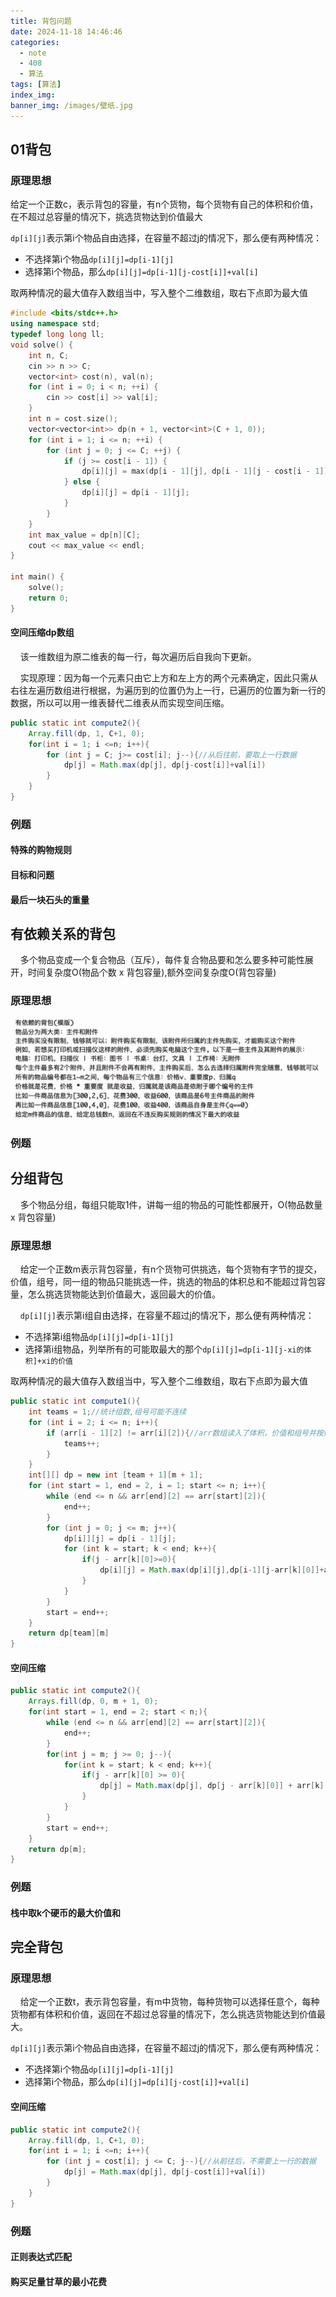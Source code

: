```yaml
---
title: 背包问题
date: 2024-11-18 14:46:46
categories:
  - note
  - 408
  - 算法
tags: [算法]
index_img:
banner_img: /images/壁纸.jpg
---
```


## 01背包

### 原理思想

给定一个正数c，表示背包的容量，有n个货物，每个货物有自己的体积和价值，在不超过总容量的情况下，挑选货物达到价值最大

`dp[i][j]`表示第i个物品自由选择，在容量不超过j的情况下，那么便有两种情况：

- 不选择第i个物品`dp[i][j]=dp[i-1][j]`
- 选择第i个物品，那么`dp[i][j]=dp[i-1][j-cost[i]]+val[i]`

取两种情况的最大值存入数组当中，写入整个二维数组，取右下点即为最大值

```cpp
#include <bits/stdc++.h>
using namespace std;
typedef long long ll;
void solve() {
    int n, C;
    cin >> n >> C;
    vector<int> cost(n), val(n);
    for (int i = 0; i < n; ++i) {
        cin >> cost[i] >> val[i];
    }
    int n = cost.size();
    vector<vector<int>> dp(n + 1, vector<int>(C + 1, 0));
    for (int i = 1; i <= n; ++i) {
        for (int j = 0; j <= C; ++j) {
            if (j >= cost[i - 1]) {
                dp[i][j] = max(dp[i - 1][j], dp[i - 1][j - cost[i - 1]] + val[i - 1]);
            } else {
                dp[i][j] = dp[i - 1][j];
            }
        }
    }
    int max_value = dp[n][C];
    cout << max_value << endl;
}

int main() {
    solve();
    return 0;
}
```

#### 空间压缩dp数组

&nbsp;&nbsp;&nbsp;&nbsp;该一维数组为原二维表的每一行，每次遍历后自我向下更新。

&nbsp;&nbsp;&nbsp;&nbsp;实现原理：因为每一个元素只由它上方和左上方的两个元素确定，因此只需从右往左遍历数组进行根据，为遍历到的位置仍为上一行，已遍历的位置为新一行的数据，所以可以用一维表替代二维表从而实现空间压缩。

```java
public static int compute2(){
	Array.fill(dp, 1, C+1, 0);
    for(int i = 1; i <=n; i++){
        for (int j = C; j>= cost[i]; j--){//从后往前，要取上一行数据
            dp[j] = Math.max(dp[j], dp[j-cost[i]]+val[i])
        }
    }
}
```

### 例题

#### 特殊的购物规则

#### 目标和问题

#### 最后一块石头的重量

## 有依赖关系的背包

&nbsp;&nbsp;&nbsp;&nbsp;多个物品变成一个复合物品（互斥），每件复合物品要和怎么要多种可能性展开，时间复杂度O(物品个数 x 背包容量),额外空间复杂度O(背包容量)

### 原理思想

![有依赖关系的背包](../images/背包问题/有依赖的背包.png)

### 例题

## 分组背包

&nbsp;&nbsp;&nbsp;&nbsp;多个物品分组，每组只能取1件，讲每一组的物品的可能性都展开，O(物品数量 x 背包容量)

### 原理思想

&nbsp;&nbsp;&nbsp;&nbsp;给定一个正数m表示背包容量，有n个货物可供挑选，每个货物有字节的提交，价值，组号，同一组的物品只能挑选一件，挑选的物品的体积总和不能超过背包容量，怎么挑选货物能达到价值最大，返回最大的价值。

&nbsp;&nbsp;&nbsp;&nbsp;`dp[i][j]`表示第i组自由选择，在容量不超过j的情况下，那么便有两种情况：

- 不选择第i组物品`dp[i][j]=dp[i-1][j]`
- 选择第i组物品，列举所有的可能取最大的那个`dp[i][j]=dp[i-1][j-xi的体积]+xi的价值`

取两种情况的最大值存入数组当中，写入整个二维数组，取右下点即为最大值


```java
public static int compute1(){
    int teams = 1;//统计组数,组号可能不连续
    for (int i = 2; i <= n; i++){
        if (arr[i - 1][2] != arr[i][2]){//arr数组读入了体积，价值和组号并按照组号进行了排序
            teams++;
        }
    }
    int[][] dp = new int [team + 1][m + 1];
    for (int start = 1, end = 2, i = 1; start <= n; i++){
        while (end <= n && arr[end][2] == arr[start][2]){
            end++;
        }
        for (int j = 0; j <= m; j++){
            dp[i]][j] = dp[i - 1][j];
            for (int k = start; k < end; k++){
                if(j - arr[k][0]>=0){
                	dp[i][j] = Math.max(dp[i][j],dp[i-1][j-arr[k][0]]+arr[k][1]);
            	}
            }
        }
        start = end++;
    }
    return dp[team][m]
}
```

#### 空间压缩

```java
public static int compute2(){
    Arrays.fill(dp, 0, m + 1, 0);
    for(int start = 1, end = 2; start < n;){
        while (end <= n && arr[end][2] == arr[start][2]){
            end++;
        }
        for(int j = m; j >= 0; j--){
            for(int k = start; k < end; k++){
                if(j - arr[k][0] >= 0){
                    dp[j] = Math.max(dp[j], dp[j - arr[k][0]] + arr[k][1]);
                }
            }
        }
        start = end++;
    }
    return dp[m];
}
```



### 例题

#### 栈中取k个硬币的最大价值和

## 完全背包

### 原理思想

&nbsp;&nbsp;&nbsp;&nbsp;给定一个正数t，表示背包容量，有m中货物，每种货物可以选择任意个，每种货物都有体积和价值，返回在不超过总容量的情况下，怎么挑选货物能达到价值最大。

`dp[i][j]`表示第i个物品自由选择，在容量不超过j的情况下，那么便有两种情况：

- 不选择第i个物品`dp[i][j]=dp[i-1][j]`
- 选择第i个物品，那么`dp[i][j]=dp[i][j-cost[i]]+val[i]`

#### 空间压缩

```java
public static int compute2(){
	Array.fill(dp, 1, C+1, 0);
    for(int i = 1; i <=n; i++){
        for (int j = cost[i]; j <= C; j--){//从前往后，不需要上一行的数据
            dp[j] = Math.max(dp[j], dp[j-cost[i]]+val[i])
        }
    }
}
```

### 例题

#### 正则表达式匹配

#### 购买足量甘草的最小花费

